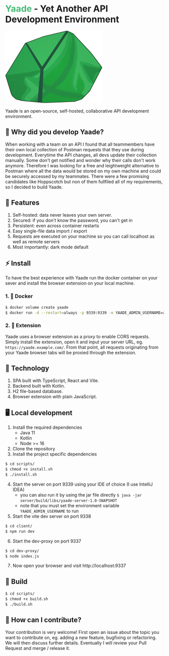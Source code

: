 # <span style="color:#48bb78">Yaade</span> - Yet Another API Development Environment

![yaade icon](assets/YaadeIcon.png)

Yaade is an open-source, self-hosted, collaborative API development environment.

## 🤔 Why did you develop Yaade?

When working with a team on an API I found that all teammembers have their own local collection of Postman requests that they use during development.
Everytime the API changes, all devs update their collection manually. Some don't get notified and wonder why their calls don't work anymore.
Therefore I was looking for a free and leightweight alternative to Postman where all the data would be stored on my own machine and could be securely accessed by my teammates.
There were a few promising candidates like Hoppscotch but non of them fullfiled all of my requirements, so I decided to build Yaade.

## 🌟 Features

1. Self-hosted: data never leaves your own server.
2. Secured: if you don't know the password, you can't get in
3. Persistent: even across container restarts
4. Easy single-file data import / export
5. Requests are executed on your machine so you can call localhost as well as remote servers
6. Most importantly: dark mode default

## ⚡ Install

To have the best experience with Yaade run the docker container on your sever and install the browser extension on your local machine.

### 1. 🐋 Docker

```bash
$ docker volume create yaade
$ docker run -d --restart=always -p 9339:9339 -e YAADE_ADMIN_USERNAME=admin -v yaade:/app/data --name yaade esperotech/yaade:latest
```

### 2. 🔧 Extension

Yaade uses a browser extension as a proxy to enable CORS requests. Simply install the extension, open it and input your server URL, eg. `https://yaade.example.com/`. From that point, all requests originating from your Yaade browser tabs will be proxied through the extension.

## 💾 Technology

1. SPA built with TypeScript, React and Vite.
2. Backend built with Kotlin.
3. H2 file-based database.
4. Browser extension with plain JavaScript.

## 🖥️ Local development

1. Install the required dependencies
    - Java 11
    - Kotlin
    - Node >= 16
2. Clone the repository
3. Install the project specific dependencies
```bash
$ cd scripts/
$ chmod +x install.sh
$ ./install.sh
```
4. Start the server on port 9339 using your IDE of choice (I use IntelliJ IDEA)
    - you can also run it by using the jar file directly `$ java -jar server/build/libs/yaade-server-1.0-SNAPSHOT`
    - note that you must set the environment variable `YAADE_ADMIN_USERNAME` to run
5. Start the vite dev server on port 9338
```bash
$ cd client/
$ npm run dev
```
6. Start the dev-proxy on port 9337
```bash
$ cd dev-proxy/
$ node index.js
```
7. Now open your browser and visit http://localhost:9337

## 🔨 Build

```bash
$ cd scripts/
$ chmod +x build.sh
$ ./build.sh
```

## 🤝  How can I contribute?

Your contribution is very welcome! First open an issue about the topic you want to contribute on, eg. adding a new feature, bugfixing or refactoring. We will then discuss further details. Eventually I will review your Pull Request and merge / release it.